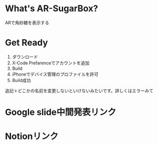 # What's AR-SugarBox?

ARで角砂糖を表示する

# Get Ready

1. ダウンロード
2. X-Code Prefarenceでアカウントを追加
3. Build
4. iPhoneでデバイス管理のプロファイルを許可
5. Build成功

追記＋どこかの名前を変更しないといけないみたいです。詳しくはエラーみて

# Google slide中間発表リンク

# Notionリンク
